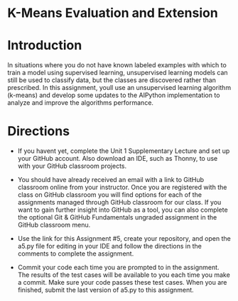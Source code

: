 # K-Means Evaluation and Extension

# Introduction

In situations where you do not have known labeled examples with which to train a model using supervised learning, unsupervised learning models can still be used to classify data, but the classes are discovered rather than prescribed. In this assignment, youll use an unsupervised learning algorithm (k-means) and develop some updates to the AIPython implementation to analyze and improve the algorithms performance. 

# Directions

- If you havent yet, complete the Unit 1 Supplementary Lecture and set up your GitHub account. Also download an IDE, such as Thonny, to use with your GitHub classroom projects.

- You should have already received an email with a link to GitHub classroom online from your instructor. Once you are registered with the class on GitHub classroom you will find options for each of the assignments managed through GitHub classroom for our class. If you want to gain further insight into GitHub as a tool, you can also complete the optional Git & GitHub Fundamentals ungraded assignment in the GitHub classroom menu.

- Use the link for this Assignment #5, create your repository, and open the a5.py file for editing in your IDE and follow the directions in the comments to complete the assignment.

- Commit your code each time you are prompted to in the assignment. The results of the test cases will be available to you each time you make a commit. Make sure your code passes these test cases. When you are finished, submit the last version of a5.py to this assignment.
